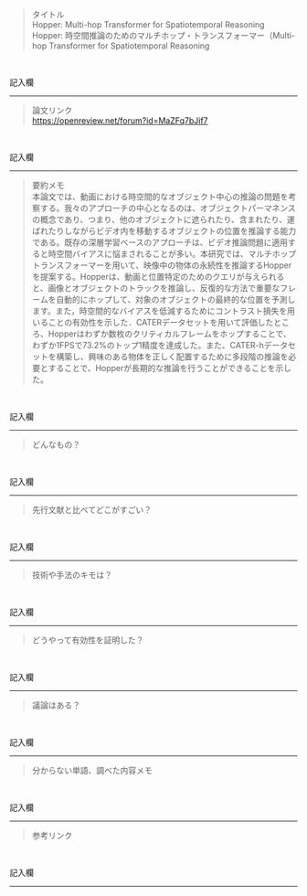 > タイトル<br>
Hopper: Multi-hop Transformer for Spatiotemporal Reasoning   
Hopper: 時空間推論のためのマルチホップ・トランスフォーマー（Multi-hop Transformer for Spatiotemporal Reasoning 
<br>

記入欄
***

> 論文リンク<br>
https://openreview.net/forum?id=MaZFq7bJif7
<br>

記入欄
***

> 要約メモ<br>
本論文では、動画における時空間的なオブジェクト中心の推論の問題を考察する。我々のアプローチの中心となるのは、オブジェクトパーマネンスの概念であり、つまり、他のオブジェクトに遮られたり、含まれたり、運ばれたりしながらビデオ内を移動するオブジェクトの位置を推論する能力である。既存の深層学習ベースのアプローチは、ビデオ推論問題に適用すると時空間バイアスに悩まされることが多い。本研究では、マルチホップトランスフォーマーを用いて、映像中の物体の永続性を推論するHopperを提案する。Hopperは、動画と位置特定のためのクエリが与えられると、画像とオブジェクトのトラックを推論し、反復的な方法で重要なフレームを自動的にホップして、対象のオブジェクトの最終的な位置を予測します。また，時空間的なバイアスを低減するためにコントラスト損失を用いることの有効性を示した．CATERデータセットを用いて評価したところ、Hopperはわずか数枚のクリティカルフレームをホップすることで、わずか1FPSで73.2%のトップ1精度を達成した。また、CATER-hデータセットを構築し、興味のある物体を正しく配置するために多段階の推論を必要とすることで、Hopperが長期的な推論を行うことができることを示した。
<br>

記入欄
***

> どんなもの？<br>

<br>

記入欄
***

> 先行文献と比べてどこがすごい？

<br>

記入欄
***

> 技術や手法のキモは？

<br>

記入欄
***

> どうやって有効性を証明した？

<br>

記入欄
***

> 議論はある？

<br>

記入欄
***

> 分からない単語、調べた内容メモ

<br>

記入欄
***

> 参考リンク

<br>

記入欄
***